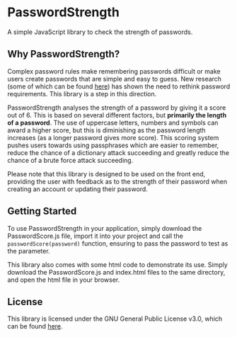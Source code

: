 # PasswordStrength
A simple JavaScript library to check the strength of passwords.
## Why PasswordStrength?
Complex password rules make remembering passwords difficult or make users create passwords that are simple and easy to guess. New research (some of which can be found [here](https://pages.nist.gov/800-63-3/sp800-63b.html)) has shown the need to rethink password requirements. This library is a step in this direction.  

PasswordStrength analyses the strength of a password by giving it a score out of 6. This is based on several different factors, but **primarily the length of a password**. The use of uppercase letters, numbers and symbols can award a higher score, but this is diminishing as the password length increases (as a longer password gives more score). This scoring system pushes users towards using passphrases which are easier to remember, reduce the chance of a dictionary attack succeeding and greatly reduce the chance of a brute force attack succeeding.  

Please note that this library is designed to be used on the front end, providing the user with feedback as to the strength of their password when creating an account or updating their password.
## Getting Started
To use PasswordStrength in your application, simply download the PasswordScore.js file, import it into your project and call the `passwordScore(password)` function, ensuring to pass the password to test as the parameter.  

This library also comes with some html code to demonstrate its use. Simply download the PasswordScore.js and index.html files to the same directory, and open the html file in your browser.
## License
This library is licensed under the GNU General Public License v3.0, which can be found [here](https://github.com/JasonGilmore/PasswordStrength/blob/master/LICENSE).
